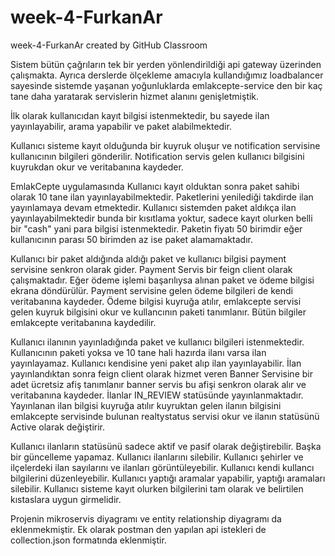 # week-4-FurkanAr
week-4-FurkanAr created by GitHub Classroom

Sistem bütün çağrıların tek bir yerden yönlendirildiği api gateway üzerinden çalışmakta. Ayrıca derslerde ölçekleme amacıyla kullandığımız loadbalancer sayesinde 
sistemde yaşanan yoğunluklarda emlakcepte-service den bir kaç tane daha yaratarak servislerin hizmet alanını genişletmiştik. 

İlk olarak kullanıcıdan kayıt bilgisi istenmektedir, bu sayede ilan yayınlayabilir, arama yapabilir ve paket alabilmektedir. 

Kullanıcı sisteme kayıt olduğunda bir kuyruk oluşur ve notification servisine kullanıcının bilgileri gönderilir. Notification servis gelen kullanıcı bilgisini 
kuyrukdan okur ve veritabanına kaydeder. 

EmlakCepte uygulamasında Kullanıcı kayıt olduktan sonra paket sahibi olarak 10 tane ilan yayınlayabilmektedir. Paketlerini yenilediği takdirde 
ilan yayınlamaya devam etmektedir. Kullanıcı sistemden paket aldıkça ilan yayınlayabilmektedir bunda bir kısıtlama yoktur, sadece kayıt olurken belli 
bir "cash" yani para bilgisi istenmektedir. Paketin fiyatı 50 birimdir eğer kullanıcının parası 50 birimden az ise paket alamamaktadır. 

Kullanıcı bir paket aldığında aldığı paket ve kullanıcı bilgisi payment servisine senkron olarak gider. Payment Servis bir feign client olarak çalışmaktadır. 
Eğer ödeme işlemi başarılıysa alınan paket ve ödeme bilgisi ekrana döndürülür. Payment servisine gelen ödeme bilgileri de kendi veritabanına kaydeder.
Ödeme bilgisi kuyruğa atılır, emlakcepte servisi gelen kuyruk bilgisini okur ve kullancının paketi tanımlanır. Bütün bilgiler emlakcepte veritabanına kaydedilir.

Kullanıcı ilanının yayınladığında paket ve kullanıcı bilgileri istenmektedir. Kullanıcının paketi yoksa ve 10 tane hali hazırda ilanı varsa ilan yayınlayamaz. Kullanıcı kendisine yeni paket alıp ilan yayınlayabilir. İlan yayınlandıktan sonra feign client olarak hizmet veren Banner Servisine bir adet ücretsiz afiş tanımlanır banner servis bu afişi senkron olarak alır ve veritabanına kaydeder. İlanlar IN_REVIEW statüsünde yayınlanmaktadır. Yayınlanan ilan bilgisi kuyruğa atılır kuyruktan gelen ilanın bilgisini emlakcepte servisinde bulunan realtystatus servisi okur ve ilanın statüsünü Active olarak değiştirir. 

Kullanıcı ilanların statüsünü sadece aktif ve pasif olarak değiştirebilir. Başka bir güncelleme yapamaz. 
Kullanıcı ilanlarını silebilir.
Kullanıcı şehirler ve ilçelerdeki ilan sayılarını ve ilanları görüntüleyebilir.
Kullanıcı kendi kullancı bilgilerini düzenleyebilir.
Kullanıcı yaptığı aramalar yapabilir, yaptığı aramaları silebilir.
Kullanıcı sisteme kayıt olurken bilgilerini tam olarak ve belirtilen kıstaslara uygun girmelidir.

Projenin mikroservis diyagramı ve entity relationship diyagramı da eklenmekmiştir. Ek olarak postman den yapılan api istekleri de collection.json formatında eklenmiştir.



